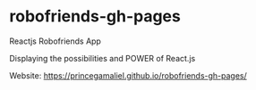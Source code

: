 # robofriends-gh-pages


Reactjs Robofriends App

Displaying the possibilities and POWER  of React.js

Website: https://princegamaliel.github.io/robofriends-gh-pages/
